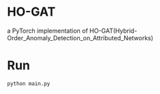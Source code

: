 # HO-GAT
a PyTorch implementation of HO-GAT(Hybrid-Order_Anomaly_Detection_on_Attributed_Networks)

# Run
```
python main.py
```
